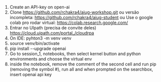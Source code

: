 1. Create an API-key on open-ai
2. Clone https://github.com/rchakra4/aiug-workshop.git ou versão incompleta: https://github.com/rchakra4/aiug-student ou Use o google colab pro rodar virtual: https://colab.research.google.com/
3. Entrar no UIpath (precisa de convite deles) https://cloud.uipath.com/portal_/cloudrpa
4. On IDE: pyhton3 -m  venv venv
5. source venv/bin/activate
6. pip install --upgrade openai
7. Go to session_1, notebooks, then select kernel button and python environments and choose the virtual env
8. inside the notebook, remove the comment of the second cell and run pip (removing the symbol #), run all and when prompted on the searchbox, insert openai api key
